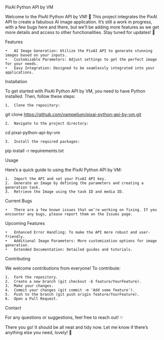 PixAI Python API by VM

Welcome to the PixAI Python API by VM! 🌸 This project integrates the PixAI API to create a fabulous AI image application. It’s still a work in progress, with a few bugs here and there, but we’ll be adding more features as we get more details and access to other functionalities. Stay tuned for updates! 🌟

Features

	•	AI Image Generation: Utilize the PixAI API to generate stunning images based on your inputs.
	•	Customizable Parameters: Adjust settings to get the perfect image for your needs.
	•	Easy Integration: Designed to be seamlessly integrated into your applications.

Installation

To get started with PixAI Python API by VM, you need to have Python installed. Then, follow these steps:

	1.	Clone the repository:

git clone https://github.com/vampelium/pixai-python-api-by-vm.git


	2.	Navigate to the project directory:

cd pixai-python-api-by-vm


	3.	Install the required packages:

pip install -r requirements.txt



Usage

Here’s a quick guide to using the PixAI Python API by VM:

	1.	Import the API and set your PixAI API key.
	2.	Generate an Image by defining the parameters and creating a generation task.
	3.	Retrieve the Image using the task ID and media ID.

Current Bugs

	•	There are a few known issues that we’re working on fixing. If you encounter any bugs, please report them on the Issues page.

Upcoming Features

	•	Enhanced Error Handling: To make the API more robust and user-friendly.
	•	Additional Image Parameters: More customization options for image generation.
	•	Extended Documentation: Detailed guides and tutorials.

Contributing

We welcome contributions from everyone! To contribute:

	1.	Fork the repository.
	2.	Create a new branch (git checkout -b feature/YourFeature).
	3.	Make your changes.
	4.	Commit your changes (git commit -m 'Add some feature').
	5.	Push to the branch (git push origin feature/YourFeature).
	6.	Open a Pull Request.



Contact

For any questions or suggestions, feel free to reach out! ✨

There you go! It should be all neat and tidy now. Let me know if there’s anything else you need, lovely! 💖
